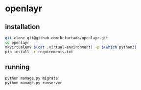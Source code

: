 # openlayr

## installation

``` sh
git clone git@github.com:bcfurtado/openlayr.git
cd openlayr
mkvirtualenv $(cat .virtual-environment) -p $(which python3)
pip install -r requirements.txt
```

## running

``` sh
python manage.py migrate
python manage.py runserver
```
